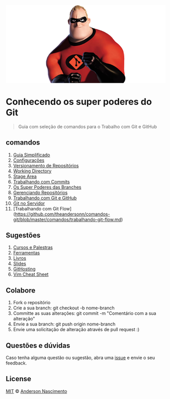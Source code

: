 <p align="center">
    <img src="images/git-super-poderes.png" width="728" />
</p>

# Conhecendo os super poderes do Git

> Guia com seleção de comandos para o Trabalho com Git e GitHub

## comandos

1. [Guia Simplificado](https://github.com/theandersonn/comandos-git/blob/master/comandos/guia-simplificado.md)
2. [Configurações](https://github.com/theandersonn/comandos-git/blob/master/comandos/configuracoes.md)
3. [Versionamento de Repositórios](https://github.com/theandersonn/comandos-git/blob/master/comandos/versionamento-repositorios.md)
4. [Working Directory](https://github.com/theandersonn/comandos-git/blob/master/comandos/working-directory.md)
5. [Stage Area](https://github.com/theandersonn/comandos-git/blob/master/comandos/stage-area.md)
6. [Trabalhando com Commits](https://github.com/theandersonn/comandos-git/blob/master/comandos/commits.md)
7. [Os Super Poderes das Branches](https://github.com/theandersonn/comandos-git/blob/master/comandos/branches.md)
8. [Gerenciando Repositórios](https://github.com/theandersonn/comandos-git/blob/master/comandos/gerenciando-repositorios.md)
9. [Trabalhando com Git e  GitHub](https://github.com/theandersonn/comandos-git/blob/master/comandos/trabalhando-git-github.md)
10. [Git no Servidor](https://github.com/theandersonn/comandos-git/blob/master/comandos/git-no-servidor.md)
11. [Trabalhando com Git Flow] (https://github.com/theandersonn/comandos-git/blob/master/comandos/trabalhando-git-flow.md)

## Sugestões

1. [Cursos e Palestras](https://github.com/theandersonn/comandos-git/blob/master/sugestoes/cursos-palestras.md)
2. [Ferramentas](https://github.com/theandersonn/comandos-git/blob/master/sugestoes/ferramentas.md)
3. [Livros](https://github.com/theandersonn/comandos-git/blob/master/sugestoes/livros.md)
4. [Slides](https://github.com/theandersonn/comandos-git/blob/master/sugestoes/slides.md)
5. [GitHosting](https://github.com/theandersonn/comandos-git/blob/master/sugestoes/githosting.md)
6. [Vim Cheat Sheet](http://woliveiras.com.br/vimparanoobs/)

## Colabore
1. Fork o repositório
2. Crie a sua branch: git checkout -b nome-branch
3. Committe as suas alterações: git commit -m "Comentário com a sua alteração"
4. Envie a sua branch: git push origin nome-branch
5. Envie uma solicitação de alteração através de pull request :)

## Questões e dúvidas
Caso tenha alguma questão ou sugestão, abra uma [issue](https://github.com/theandersonn/comandos-git/issues/new) e envie o seu feedback.

## License

[MIT](https://github.com/theandersonn/comandos-git/blob/master/LICENSE-MIT.md) © [Anderson Nascimento](https://github.com/theandersonn)
